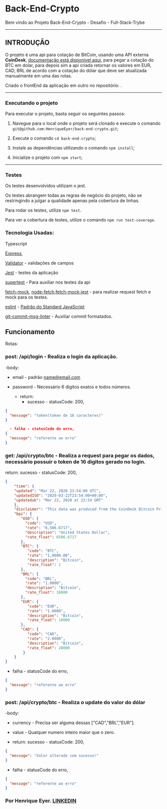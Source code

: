 # Back-End-Crypto

Bem vindo ao Projeto Back-End-Crypto - Desafio - Full-Stack-Trybe

---

## INTRODUÇÃO

O projeto é uma api para cotação de BitCoin, usando uma API externa **CoinDesk**, [documentação está disponível aqui](https://www.coindesk.com/coindesk-api), para pegar a cotação do BTC em dolar, para depois sim a api criada retornar os valores em EUR, CAD, BRL de acordo com a cotação do dólar que deve ser atualizada manualmente em uma das rotas.  

Criado o frontEnd da aplicação em outro no repositório: .

---

### Executando o projeto

Para executar o projeto, basta seguir os seguintes passos:


1. Navegue para o local onde o projeto será clonado e execute o comando `git@github.com:HenriqueEyer/back-end-crypto.git`;


2. Execute o comando `cd back-end-crypto`;


3. Instale as dependências utilizando o comando `npm install`;


4. Inicialize o projeto com `npm start`;

---

### Testes

Os testes desenvolvidos utilizam o jest.

Os testes abrangem todas as regras de negócio do projeto, não se restringindo a julgar a qualidade apenas pela cobertura de linhas.

Para rodar os testes, utilize `npm test`.

Para ver a cobertura de testes, utilize o comando `npm run test-coverage`.

### Tecnologia Usadas:

Typescript

[Express](https://expressjs.com/pt-br/),

[Validator](https://www.npmjs.com/package/validator) - validações de campos

[Jest](https://jestjs.io/docs/getting-started) - testes da aplicação

[supertest](https://www.npmjs.com/package/supertest) - Para auxiliar nos testes da api

[fetch-mock](https://www.npmjs.com/package/fetch-mock), [node-fetch](https://www.npmjs.com/package/node-fetch),[fetch-mock-jest](https://www.npmjs.com/package/jest-fetch-mock) - para realizar request fetch e mock para os testes.

[eslint](https://eslint.org/) - [Padrão do Standard JavaScript](https://standardjs.com/)

[git-commit-msg-linter](https://www.npmjs.com/package/git-commit-msg-linter) - Auxiliar commit formatados.


## Funcionamento

Rotas:

### post: /api/login - Realiza o login da aplicação.
-body: 
- email - padrão name@email.com
- password - Necessário 6 digitos exatos e todos números.

  - return: 
    - sucesso - statusCode: 200, 
```json
{
  "message": "token(token de 16 caracteres)" 
}
```

```json
  - falha - statusCode do erro,
{
  "message": "referente ao erro" 
}
```
### get: /api/crypto/btc - Realiza a request para pegar os dados, necessário possuir o token de 16 digitos gerado no login.
return: 
sucesso - statusCode: 200, 
```json
{
    "time": {
    "updated": "Mar 22, 2020 23:54:00 UTC",
    "updatedISO": "2020-03-22T23:54:00+00:00",
    "updateduk": "Mar 22, 2020 at 23:54 GMT"
    },
    "disclaimer": "This data was produced from the CoinDesk Bitcoin Price Index (USD). Non-USD currency data converted using hourly conversion rate from    openexchangerates.org",
    "bpi": {
       "USD": {
         "code": "USD",
         "rate": "6,506.6717",
         "description": "United States Dollar",
         "rate_float": 6506.6717
       },
       "BTC": {
          "code": "BTC",
          "rate": "1,0000.00",
          "description": "Bitcoin",
          "rate_float": 1
       },
       "BRL": {
         "code": "BRL",
         "rate": "1.0000",
         "description": "Bitcoin",
         "rate_float": 10000
       },
       "EUR": {
          "code": "EUR",
          "rate": "1.0000",
          "description": "Bitcoin",
          "rate_float": 10000
       },
       "CAD": {
          "code": "CAD",
          "rate": "2.0000",
          "description": "Bitcoin",
          "rate_float": 20000
        }
    }
}
```
- falha - statusCode do erro,
```json
{
  "message": "referente ao erro"
}
```

### post: /api/crypto/btc - Realiza o update do valor do dólar
-body: 
- currency - Precisa ser alguma dessas ["CAD","BRL","EUR"].
- value - Qualquer numero inteiro maior que o zero.

- return: 
sucesso - statusCode: 200,

```json
{
  "message": "Valor alterado com sucesso!" 
}
```
- falha - statusCode do erro, 
```json
{            
  "message": "referente ao erro"
}
```



### Por Henrique Eyer. [LINKEDIN](https://www.linkedin.com/in/henriqueeyer)
